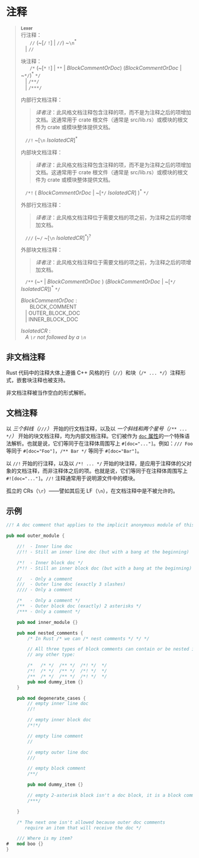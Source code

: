 # 注释

> **<sup>Lexer</sup>**\
> 行注释：\
> &nbsp;&nbsp; &nbsp;&nbsp; `//` (~\[`/` `!`] | `//`) ~`\n`<sup>\*</sup>\
> &nbsp;&nbsp; | `//`
>
> 块注释：\
> &nbsp;&nbsp; &nbsp;&nbsp; `/*` (~\[`*` `!`] | `**` | _BlockCommentOrDoc_)
>      (_BlockCommentOrDoc_ | ~`*/`)<sup>\*</sup> `*/`\
> &nbsp;&nbsp; | `/**/`\
> &nbsp;&nbsp; | `/***/`
>
> 内部行文档注释：
> > *译者注*：此风格文档注释包含注释的项，而不是为注释之后的项增加文档。这通常用于 crate 根文件（通常是 src/lib.rs）或模块的根文件为 crate 或模块整体提供文档。
>
> &nbsp;&nbsp; `//!` ~\[`\n` _IsolatedCR_]<sup>\*</sup>
>
> 内部块文档注释：
> > *译者注*：此风格文档注释包含注释的项，而不是为注释之后的项增加文档。这通常用于 crate 根文件（通常是 src/lib.rs）或模块的根文件为 crate 或模块整体提供文档。
>
> &nbsp;&nbsp; `/*!` ( _BlockCommentOrDoc_ | ~\[`*/` _IsolatedCR_] )<sup>\*</sup> `*/`
>
> 外部行文档注释：
> > *译者注*：此风格文档注释位于需要文档的项之前，为注释之后的项增加文档。
>
> &nbsp;&nbsp; `///` (~`/` ~\[`\n` _IsolatedCR_]<sup>\*</sup>)<sup>?</sup>
>
> 外部块文档注释：
> > *译者注*：此风格文档注释位于需要文档的项之前，为注释之后的项增加文档。
>
> &nbsp;&nbsp; `/**` (~`*` | _BlockCommentOrDoc_ )
>              (_BlockCommentOrDoc_ | ~\[`*/` _IsolatedCR_])<sup>\*</sup> `*/`
>
> _BlockCommentOrDoc_ :\
> &nbsp;&nbsp; &nbsp;&nbsp; BLOCK_COMMENT\
> &nbsp;&nbsp; | OUTER_BLOCK_DOC\
> &nbsp;&nbsp; | INNER_BLOCK_DOC
>
> _IsolatedCR_ :\
> &nbsp;&nbsp; _A `\r` not followed by a `\n`_

## 非文档注释

Rust 代码中的注释大体上遵循 C++ 风格的行（`//`）和块（`/* ... */`）注释形式，嵌套块注释也被支持。

非文档注释被当作空白的形式解析。

## 文档注释

以 *三个斜线（`///`）* 开始的行文档注释，以及以 *一个斜线和两个星号（`/** ... */`）* 开始的块文档注释，均为内部文档注释。它们被作为 [`doc` 属性]的一个特殊语法解析。也就是说，它们等同于在注释体周围写上 `#[doc="..."]`。例如：`/// Foo` 等同于
`#[doc="Foo"]`，`/** Bar */` 等同于 `#[doc="Bar"]`。

以 `//!` 开始的行注释，以及以 `/*! ... */` 开始的块注释，是应用于注释体的父对象的文档注释，而非注释体之后的项。也就是说，它们等同于在注释体周围写上 `#![doc="..."]`。`//!` 注释通常用于说明源文件中的模块。

孤立的 CRs（`\r`）——譬如其后无 LF（`\n`），在文档注释中是不被允许的。

## 示例

```rust
//! A doc comment that applies to the implicit anonymous module of this crate

pub mod outer_module {

    //!  - Inner line doc
    //!! - Still an inner line doc (but with a bang at the beginning)

    /*!  - Inner block doc */
    /*!! - Still an inner block doc (but with a bang at the beginning) */

    //   - Only a comment
    ///  - Outer line doc (exactly 3 slashes)
    //// - Only a comment

    /*   - Only a comment */
    /**  - Outer block doc (exactly) 2 asterisks */
    /*** - Only a comment */

    pub mod inner_module {}

    pub mod nested_comments {
        /* In Rust /* we can /* nest comments */ */ */

        // All three types of block comments can contain or be nested inside
        // any other type:

        /*   /* */  /** */  /*! */  */
        /*!  /* */  /** */  /*! */  */
        /**  /* */  /** */  /*! */  */
        pub mod dummy_item {}
    }

    pub mod degenerate_cases {
        // empty inner line doc
        //!

        // empty inner block doc
        /*!*/

        // empty line comment
        //

        // empty outer line doc
        ///

        // empty block comment
        /**/

        pub mod dummy_item {}

        // empty 2-asterisk block isn't a doc block, it is a block comment
        /***/

    }

    /* The next one isn't allowed because outer doc comments
       require an item that will receive the doc */

    /// Where is my item?
#   mod boo {}
}
```

[`doc` 属性]: attributes.md
